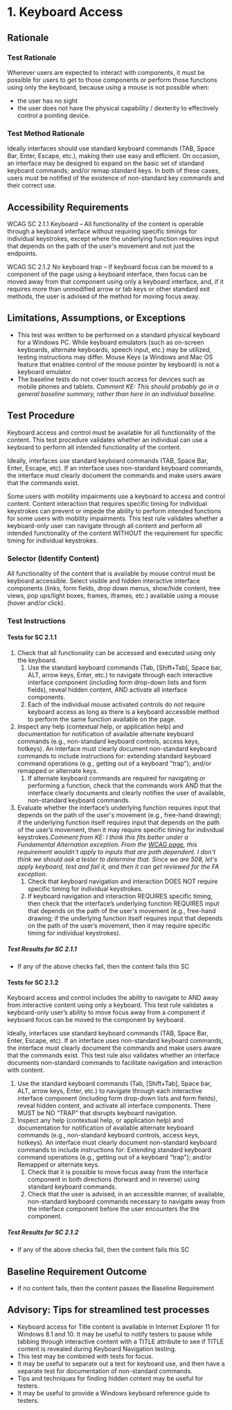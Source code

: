 # 1. Keyboard Access
## Rationale
### Test Rationale
Wherever users are expected to interact with components, it must be possible for users to get to those components or perform those functions using only the keyboard, because using a mouse is not possible when: 
* the user has no sight
* the user does not have the physical capability / dexterity to effectively control a pointing device.

### Test Method Rationale
Ideally interfaces should use standard keyboard commands (TAB, Space Bar, Enter, Escape, etc.), making their use easy and efficient. 
On occasion, an interface may be designed to expand on the basic set of standard keyboard commands; and/or remap standard keys. In both of these cases, users must be notified of the existence of non-standard key commands and their correct use.

## Accessibility Requirements
WCAG SC  2.1.1 Keyboard – All functionality of the content is operable through a keyboard interface without requiring specific timings for individual keystrokes, except where the underlying function requires input that depends on the path of the user's movement and not just the endpoints. 

WCAG SC 2.1.2 No keyboard trap – If keyboard focus can be moved to a component of the page using a keyboard interface, then focus can be moved away from that component using only a keyboard interface, and, if it requires more than unmodified arrow or tab keys or other standard exit methods, the user is advised of the method for moving focus away.

## Limitations, Assumptions, or Exceptions
* This test was written to be performed on a standard physical keyboard for a Windows PC. While keyboard emulators (such as on-screen keyboards, alternate keyboards, speech input, etc.) may be utilized, testing instructions may differ. Mouse Keys (a Windows and Mac OS feature that enables control of the mouse pointer by keyboard) is not a keyboard emulator.
* The baseline tests do not cover touch access for devices such as mobile phones and tablets. *Comment KE: This should probably go in a general baseline summary, rather than here in an individual baseline.*

## Test Procedure
Keyboard access and control must be available for all functionality of the content. This test procedure validates whether an individual can use a keyboard to perform all intended functionality of the content. 

Ideally, interfaces use standard keyboard commands (TAB, Space Bar, Enter, Escape, etc). If an interface uses non-standard keyboard commands, the interface must clearly document the commands and make users aware that the commands exist. 

Some users with mobility impairments use a keyboard to access and control content. Content interaction that requires specific timing for individual keystrokes can prevent or impede the ability to perform intended functions for some users with mobility impairments. This test rule validates whether a keyboard-only user can navigate through all content and perform all intended functionality of the content WITHOUT the requirement for specific timing for individual keystrokes.

### Selector (Identify Content)
All functionality of the content that is available by mouse control must be keyboard accessible. Select visible and hidden interactive interface components (links, form fields, drop down menus, show/hide content, tree views, pop ups/light boxes, frames, iframes, etc.) available using a mouse (hover and/or click).

### Test Instructions
#### Tests for SC 2.1.1
1. Check that all functionality can be accessed and executed using only the keyboard.
    1. Use the standard keyboard commands (Tab, [Shift+Tab], Space bar, ALT, arrow keys, Enter, etc.) to navigate through each interactive interface component (including form drop-down lists and form fields), reveal hidden content, AND activate all interface components.
    1.  Each of the individual mouse activated controls do not require keyboard access as long as there is a keyboard accessible method to perform the same function available on the page. 
1. Inspect any help (contextual help, or application help) and documentation for notification of available alternate keyboard commands (e.g., non-standard keyboard controls, access keys, hotkeys). An interface must clearly document non-standard keyboard commands to include instructions for: extending standard keyboard command operations (e.g., getting out of a keyboard "trap"); and/or remapped or alternate keys.
    1. If alternate keyboard commands are required for navigating or performing a function, check that the commands work AND that the interface clearly documents and clearly notifies the user of available, non-standard keyboard commands. 
1. Evaluate whether the interface’s underlying function requires input that depends on the path of the user's movement (e.g., free-hand drawing); if the underlying function itself requires input that depends on the path of the user’s movement, then it may require specific timing for individual keystrokes.*Comment from KE: I think this fits better under a Fundamental Alternation exception. From the [WCAG page](https://www.w3.org/TR/UNDERSTANDING-WCAG20/keyboard-operation-keyboard-operable.html), this requirement wouldn't apply to inputs that are path dependent. I don't think we should ask a tester to determine that. Since we are 508, let's apply keyboard, test and fail it, and then it can get reviewed for the FA exception.*
    1. Check that keyboard navigation and interaction DOES NOT require specific timing for individual keystrokes. 
    2. If keyboard navigation and interaction REQUIRES specific timing, then check that the interface’s underlying function REQUIRES input that depends on the path of the user's movement (e.g., free-hand drawing; if the underlying function itself requires input that depends on the path of the user’s movement, then it may require specific timing for individual keystrokes). 

##### Test Results for SC 2.1.1
* If any of the above checks fail, then the content fails this SC

#### Tests for SC 2.1.2
Keyboard access and control includes the ability to navigate to AND away from interactive content using only a keyboard. This test rule validates a keyboard-only user’s ability to move focus away from a component if keyboard focus can be moved to the component by keyboard. 

Ideally, interfaces use standard keyboard commands (TAB, Space Bar, Enter, Escape, etc). If an interface uses non-standard keyboard commands, the interface must clearly document the commands and make users aware that the commands exist. This test rule also validates whether an interface documents non-standard commands to facilitate navigation and interaction with content.

1. Use the standard keyboard commands (Tab, [Shift+Tab], Space bar, ALT, arrow keys, Enter, etc.) to navigate through each interactive interface component (including form drop-down lists and form fields), reveal hidden content, and activate all interface components. There MUST be NO “TRAP” that disrupts keyboard navigation.
1. Inspect any help (contextual help, or application help) and documentation for notification of available alternate keyboard commands (e.g., non-standard keyboard controls, access keys, hotkeys). An interface must clearly document non-standard keyboard commands to include instructions for: Extending standard keyboard command operations (e.g., getting out of a keyboard "trap"); and/or  Remapped or alternate keys. 
    1. Check that it is possible to move focus away from the interface component in both directions (forward and in reverse) using standard keyboard commands.
    1. Check that the user is advised, in an accessible manner, of available, non-standard keyboard commands necessary to navigate away from the interface component before the user encounters the the component. 

##### Test Results for SC 2.1.2
* If any of the above checks fail, then the content fails this SC

## Baseline Requirement Outcome
* If no content fails, then the content passes the Baseline Requirement

## Advisory: Tips for streamlined test processes
* Keyboard access for Title content is available in Internet Explorer 11 for Windows 8.1 and 10. It may be useful to notify testers to pause while tabbing through interactive content with a TITLE attribute to see if TITLE content is revealed during Keyboard Navigation testing.
* This test may be combined with tests for focus.
* It may be useful to separate out a test for keyboard use, and then have a separate test for documentation of non-standard commands.
* Tips and techniques for finding hidden content may be useful for testers.
* It may be useful to provide a Windows keyboard reference guide to testers.

